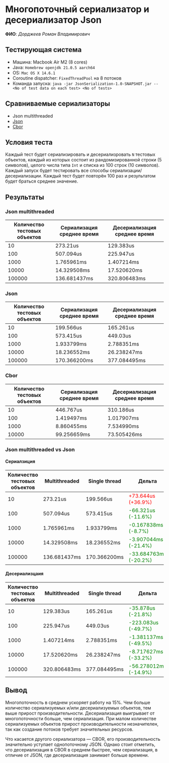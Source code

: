 # Многопоточный сериализатор и десериализатор Json
**ФИО**: *Дорджеев Роман Владимирович*
## Тестирующая система
- Машина: Macbook Air M2 (8 cores)
- Java: `Homebrew openjdk 21.0.5 aarch64`
- OS: `Mac OS X 14.6.1`
- Coroutine dispatcher: `FixedThreadPool` на 8 потоков
- Команда запуска: `java -jar JsonSerialization-1.0-SNAPSHOT.jar -- <No of test data on each test> <No of tests>`

## Сравниваемые сериализаторы

- Json multithreaded
- [Json](https://kotlinlang.org/api/kotlinx.serialization/kotlinx-serialization-json/kotlinx.serialization.json/-json/)
- [Cbor](https://kotlinlang.org/api/kotlinx.serialization/kotlinx-serialization-cbor/kotlinx.serialization.cbor/-cbor/)

## Условия теста

Каждый тест будет сериализировать и десериализровать `N` тестовых
объектов, каждый из которых состоит из рандомизированной строки (5 символов),
целого числа типа `Int` и списка из 100 строк (10 символов). Каждый запуск
будет тестировать все способы сериализации/десериализации. Каждый тест
будет повторён 100 раз и результатом будет браться среднее значение.

## Результаты

### Json multithreaded

| Количество тестовых объектов | Сериализация среднее время | Десериализация среднее время |
|------------------------------|----------------------------|------------------------------|
| 10                           | 273.21us                   | 129.383us                    |
| 100                          | 507.094us                  | 225.947us                    |
| 1000                         | 1.765961ms                 | 1.407214ms                   |
| 10000                        | 14.329508ms                | 17.520620ms                  |
| 100000                       | 136.681437ms               | 320.806483ms                 |

### Json

| Количество тестовых объектов | Сериализация среднее время | Десериализация среднее время |
|------------------------------|----------------------------|------------------------------|
| 10                           | 199.566us                  | 165.261us                    |
| 100                          | 573.415us                  | 449.03us                     |
| 1000                         | 1.933799ms                 | 2.788351ms                   |
| 10000                        | 18.236552ms                | 26.238247ms                  |
| 100000                       | 170.366200ms               | 377.084495ms                 |

### Cbor

| Количество тестовых объектов | Сериализация среднее время | Десериализация среднее время |
|------------------------------|----------------------------|------------------------------|
| 10                           | 446.767us                  | 310.186us                    |
| 100                          | 1.419497ms                 | 1.017907ms                   |
| 1000                         | 8.860455ms                 | 7.534990ms                   |
| 10000                        | 99.256659ms                | 73.505426ms                  |

### Json multithreaded vs Json

#### Сериалзиция

| Количество тестовых объектов | Multithreaded | Single thread | Дельта                                                 |
|------------------------------|---------------|---------------|--------------------------------------------------------|
| 10                           | 273.21us      | 199.566us     | <span style="color:red">+73.644us (+36.9%)</span>      |
| 100                          | 507.094us     | 573.415us     | <span style="color:green">-66.321us (-11.6%)</span>    |
| 1000                         | 1.765961ms    | 1.933799ms    | <span style="color:green">-0.167838ms (-8.7%)</span>   |
| 10000                        | 14.329508ms   | 18.236552ms   | <span style="color:green">-3.907044ms (-21.4%)</span>  |
| 100000                       | 136.681437ms  | 170.366200ms  | <span style="color:green">-33.684763ms (-20.2%)</span> |

#### Десериализцаия

| Количество тестовых объектов | Multithreaded | Single thread | Дельта                                                 |
|------------------------------|---------------|---------------|--------------------------------------------------------|
| 10                           | 129.383us     | 165.261us     | <span style="color:green">-35.878us (-21.8%)</span>    |
| 100                          | 225.947us     | 449.03us      | <span style="color:green">-223.083us (-49.7%)</span>   |
| 1000                         | 1.407214ms    | 2.788351ms    | <span style="color:green">-1.381137ms (-49.5%)</span>  |
| 10000                        | 17.520620ms   | 26.238247ms   | <span style="color:green">-8.717627ms (-33.2%)</span>  |
| 100000                       | 320.806483ms  | 377.084495ms  | <span style="color:green">-56.278012ms (-14.9%)</span> |


## Вывод

Многопоточность в среднем ускоряет работу на 15%. Чем больше количество сериализуемых и/или десериализуемых объектов, тем выше прирост производительности. Десериализация выигрывает от многопоточности больше, чем сериализация. При малом количестве сериализуемых объектов прирост производительности незначителен, так как создание потоков требует значительных ресурсов.

Что касается другого сериализатора — CBOR, его производительность значительно уступает однопоточному JSON. Однако стоит отметить, что десериализация в CBOR в среднем быстрее, чем сериализация, в отличие от JSON, где десериализация занимает больше времени.
